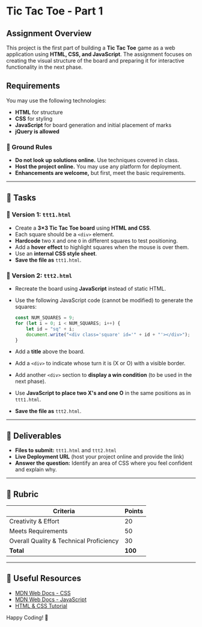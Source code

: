 # Tic Tac Toe - Part 1

## Assignment Overview
This project is the first part of building a **Tic Tac Toe** game as a web application using **HTML, CSS, and JavaScript**. The assignment focuses on creating the visual structure of the board and preparing it for interactive functionality in the next phase.

## Requirements
You may use the following technologies:
- **HTML** for structure
- **CSS** for styling
- **JavaScript** for board generation and initial placement of marks
- **jQuery is allowed**

### 🚨 Ground Rules
- **Do not look up solutions online.** Use techniques covered in class.
- **Host the project online.** You may use any platform for deployment.
- **Enhancements are welcome,** but first, meet the basic requirements.

---

## 📌 Tasks
### 🔹 Version 1: `ttt1.html`
- Create a **3×3 Tic Tac Toe board** using **HTML and CSS**.
- Each square should be a `<div>` element.
- **Hardcode** two `X` and one `O` in different squares to test positioning.
- Add a **hover effect** to highlight squares when the mouse is over them.
- Use an **internal CSS style sheet**.
- **Save the file as** `ttt1.html`.

### 🔹 Version 2: `ttt2.html`
- Recreate the board using **JavaScript** instead of static HTML.
- Use the following JavaScript code (cannot be modified) to generate the squares:

  ```js
  const NUM_SQUARES = 9;
  for (let i = 0; i < NUM_SQUARES; i++) {
      let id = "sq" + i;
      document.write("<div class='square' id='" + id + "'></div>");
  }
  ```
- Add a **title** above the board.
- Add a `<div>` to indicate whose turn it is (X or O) with a visible border.
- Add another `<div>` section to **display a win condition** (to be used in the next phase).
- Use **JavaScript to place two X's and one O** in the same positions as in `ttt1.html`.
- **Save the file as** `ttt2.html`.

---

## 🚀 Deliverables
- **Files to submit:** `ttt1.html` and `ttt2.html`
- **Live Deployment URL** (host your project online and provide the link)
- **Answer the question:** Identify an area of CSS where you feel confident and explain why.

---

## 📌 Rubric
| Criteria | Points |
|----------|--------|
| Creativity & Effort | 20 |
| Meets Requirements | 50 |
| Overall Quality & Technical Proficiency | 30 |
| **Total** | **100** |

---

## 🔗 Useful Resources
- [MDN Web Docs - CSS](https://developer.mozilla.org/en-US/docs/Web/CSS)
- [MDN Web Docs - JavaScript](https://developer.mozilla.org/en-US/docs/Web/JavaScript)
- [HTML & CSS Tutorial](https://www.w3schools.com/)

Happy Coding! 🎉
